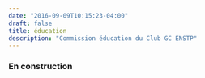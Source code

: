 ```yaml
---
date: "2016-09-09T10:15:23-04:00"
draft: false
title: éducation
description: "Commission éducation du Club GC ENSTP"
---
```


<h3 id="marketing-oriented-to-the-targated-customers">
En construction</h3>